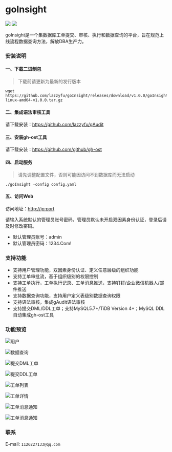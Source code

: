 # goInsight

![](https://img.shields.io/static/v1?label=Go&message=1.20&color=green&?style=flat-square)
![](https://img.shields.io/static/v1?label=Vue&message=AntDesignVue&color=green&?style=flat-square)

goInsight是一个集数据库工单提交、审核、执行和数据查询的平台，旨在规范上线流程数据查询方法，解放DBA生产力。

### 安装说明

#### 一、下载二进制包
>
> 下载前请更新为最新的发行版本

```
wget https://github.com/lazzyfu/goInsight/releases/download/v1.0.0/goInsight-linux-amd64-v1.0.0.tar.gz
```

#### 二、集成语法审核工具

请下载安装：<https://github.com/lazzyfu/gAudit>

#### 三、安装gh-ost工具

请下载安装：<https://github.com/github/gh-ost>

#### 四、启动服务

> 请先调整配置文件，否则可能因访问不到数据库而无法启动

```
./goInsight -config config.yaml
```

#### 五、访问Web

访问地址：<http://ip:port>

请输入系统默认的管理员账号密码，管理员默认未开启双因素身份认证，登录后请及时修改密码。

- 默认管理员账号：admin
- 默认管理员密码：1234.Com!

### 支持功能

- 支持用户管理功能，双因素身份认证、定义任意层级的组织功能
- 支持工单审批流，基于组织级别的权限控制
- 支持工单执行，工单执行记录、工单消息推送，支持钉钉/企业微信机器人/邮件推送
- 支持数据查询功能，支持用户定义表级别数据查询权限
- 支持语法审核，集成gAudit语法审核
- 支持提交DML/DDL工单；支持MySQL5.7+/TiDB Version 4+；MySQL DDL自动集成gh-ost工具

### 功能预览

![用户](https://github.com/lazzyfu/goInsight/blob/master/docs/pics/user.png)

![数据查询](https://github.com/lazzyfu/goInsight/blob/master/docs/pics/das.png)

![提交DML工单](https://github.com/lazzyfu/goInsight/blob/master/docs/pics/dml.png)

![提交DDL工单](https://github.com/lazzyfu/goInsight/blob/master/docs/pics/ddl.png)

![工单列表](https://github.com/lazzyfu/goInsight/blob/master/docs/pics/orders.png)

![工单详情](https://github.com/lazzyfu/goInsight/blob/master/docs/pics/order_detail.png)

![工单消息通知](https://github.com/lazzyfu/goInsight/blob/master/docs/pics/msg_commit.png)

![工单消息通知](https://github.com/lazzyfu/goInsight/blob/master/docs/pics/msg_audit.png)

### 联系

E-mail: `1126227133@qq.com`
